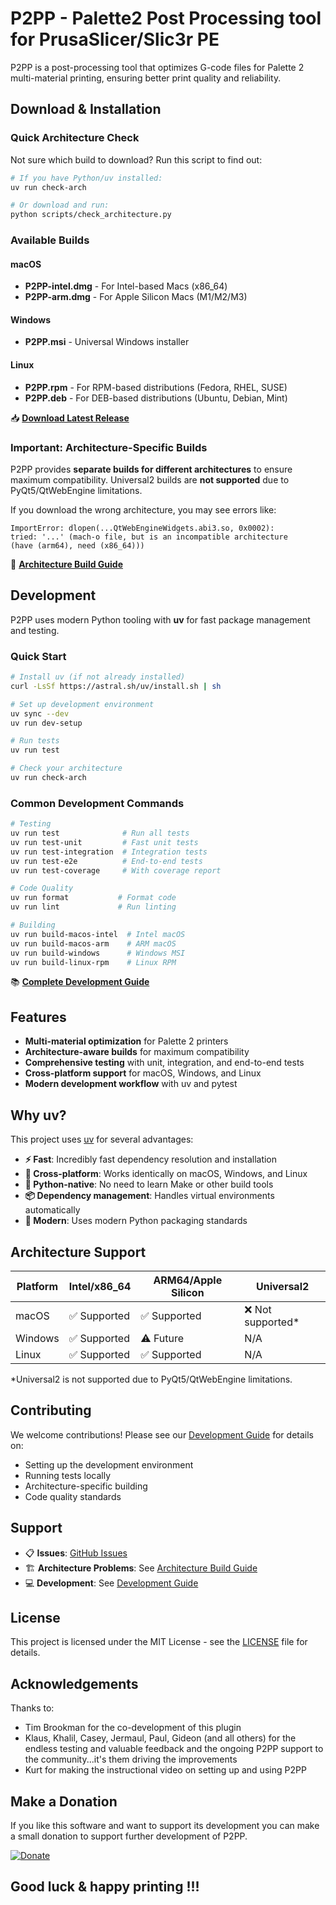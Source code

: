 # P2PP - **Palette2 Post Processing tool for PrusaSlicer/Slic3r PE**

P2PP is a post-processing tool that optimizes G-code files for Palette 2 multi-material printing, ensuring better print quality and reliability.

## Download & Installation

### Quick Architecture Check
Not sure which build to download? Run this script to find out:
```bash
# If you have Python/uv installed:
uv run check-arch

# Or download and run:
python scripts/check_architecture.py
```

### Available Builds

#### macOS
- **P2PP-intel.dmg** - For Intel-based Macs (x86_64)
- **P2PP-arm.dmg** - For Apple Silicon Macs (M1/M2/M3)

#### Windows
- **P2PP.msi** - Universal Windows installer

#### Linux
- **P2PP.rpm** - For RPM-based distributions (Fedora, RHEL, SUSE)
- **P2PP.deb** - For DEB-based distributions (Ubuntu, Debian, Mint)

📥 **[Download Latest Release](https://github.com/vhspace/p2pp/releases/latest)**

### Important: Architecture-Specific Builds

P2PP provides **separate builds for different architectures** to ensure maximum compatibility. Universal2 builds are **not supported** due to PyQt5/QtWebEngine limitations.

If you download the wrong architecture, you may see errors like:
```
ImportError: dlopen(...QtWebEngineWidgets.abi3.so, 0x0002): 
tried: '...' (mach-o file, but is an incompatible architecture 
(have (arm64), need (x86_64)))
```

📖 **[Architecture Build Guide](docs/ARCHITECTURE_BUILDS.md)**

## Development

P2PP uses modern Python tooling with **uv** for fast package management and testing.

### Quick Start

```bash
# Install uv (if not already installed)
curl -LsSf https://astral.sh/uv/install.sh | sh

# Set up development environment
uv sync --dev
uv run dev-setup

# Run tests
uv run test

# Check your architecture
uv run check-arch
```

### Common Development Commands

```bash
# Testing
uv run test              # Run all tests
uv run test-unit         # Fast unit tests
uv run test-integration  # Integration tests
uv run test-e2e          # End-to-end tests
uv run test-coverage     # With coverage report

# Code Quality
uv run format           # Format code
uv run lint             # Run linting

# Building
uv run build-macos-intel  # Intel macOS
uv run build-macos-arm    # ARM macOS
uv run build-windows      # Windows MSI
uv run build-linux-rpm    # Linux RPM
```

📚 **[Complete Development Guide](DEVELOPMENT.md)**

## Features

- **Multi-material optimization** for Palette 2 printers
- **Architecture-aware builds** for maximum compatibility
- **Comprehensive testing** with unit, integration, and end-to-end tests
- **Cross-platform support** for macOS, Windows, and Linux
- **Modern development workflow** with uv and pytest

## Why uv?

This project uses [uv](https://docs.astral.sh/uv/) for several advantages:

- **⚡ Fast**: Incredibly fast dependency resolution and installation
- **🔧 Cross-platform**: Works identically on macOS, Windows, and Linux
- **🐍 Python-native**: No need to learn Make or other build tools
- **📦 Dependency management**: Handles virtual environments automatically
- **🚀 Modern**: Uses modern Python packaging standards

## Architecture Support

| Platform | Intel/x86_64 | ARM64/Apple Silicon | Universal2 |
|----------|-------------|-------------------|------------|
| macOS    | ✅ Supported | ✅ Supported      | ❌ Not supported* |
| Windows  | ✅ Supported | ⚠️ Future         | N/A |
| Linux    | ✅ Supported | ✅ Supported      | N/A |

*Universal2 is not supported due to PyQt5/QtWebEngine limitations.

## Contributing

We welcome contributions! Please see our [Development Guide](DEVELOPMENT.md) for details on:

- Setting up the development environment
- Running tests locally
- Architecture-specific building
- Code quality standards

## Support

- 📋 **Issues**: [GitHub Issues](https://github.com/vhspace/p2pp/issues)
- 🏗️ **Architecture Problems**: See [Architecture Build Guide](docs/ARCHITECTURE_BUILDS.md)
- 💻 **Development**: See [Development Guide](DEVELOPMENT.md)

## License

This project is licensed under the MIT License - see the [LICENSE](LICENSE) file for details.

## Acknowledgements

Thanks to:
- Tim Brookman for the co-development of this plugin
- Klaus, Khalil, Casey, Jermaul, Paul, Gideon (and all others) for the endless testing and valuable feedback and the ongoing P2PP support to the community...it's them driving the improvements
- Kurt for making the instructional video on setting up and using P2PP

## Make a Donation

If you like this software and want to support its development you can make a small donation to support further development of P2PP.

[![Donate](https://img.shields.io/badge/Donate-PayPal-green.svg)](https://www.paypal.com/cgi-bin/webscr?cmd=_donations&business=t.vandeneede@pandora.be&lc=EU&item_name=Donation+to+P2PP+Developer&no_note=0&cn=&currency_code=EUR&bn=PP-DonationsBF:btn_donateCC_LG.gif:NonHosted)

## **Good luck & happy printing !!!**





